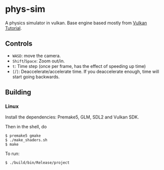 # phys-sim

A physics simulator in vulkan. Base engine based mostly from [Vulkan
Tutorial](https://vulkan-tutorial.com).

## Controls
 - `WASD`: move the camera.
 - `Shift`/`Space`: Zoom out/in.
 - `t`: Time step (once per frame, has the effect of speeding up time)
 - `[`/`]`: Deaccelerate/accelerate time. If you deaccelerate enough, time will start going backwards.

## Building
### Linux
Install the dependencies: Premake5, GLM, SDL2 and Vulkan SDK.


Then in the shell, do

    $ premake5 gmake
    $ ./make_shaders.sh
    $ make
    
To run:
    
    $ ./build/bin/Release/project
